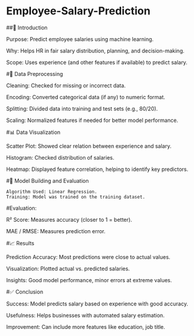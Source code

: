 # Employee-Salary-Prediction
##📘 Introduction
   
   Purpose: Predict employee salaries using machine learning.
   
   Why: Helps HR in fair salary distribution, planning, and decision-making.
   
   Scope: Uses experience (and other features if available) to predict salary.
   
#🧹 Data Preprocessing
  
   Cleaning: Checked for missing or incorrect data.
   
   Encoding: Converted categorical data (if any) to numeric format.
   
   Splitting: Divided data into training and test sets (e.g., 80/20).
   
   Scaling: Normalized features if needed for better model performance.

#📊 Data Visualization

   Scatter Plot: Showed clear relation between experience and salary.
   
   Histogram: Checked distribution of salaries.
   
   Heatmap: Displayed feature correlation, helping to identify key predictors.

#🤖 Model Building and Evaluation

    Algorithm Used: Linear Regression.
    Training: Model was trained on the training dataset.

#Evaluation:


  R² Score: Measures accuracy (closer to 1 = better).
  
  MAE / RMSE: Measures prediction error.
  

#📈 Results

   Prediction Accuracy: Most predictions were close to actual values.
   
   Visualization: Plotted actual vs. predicted salaries.
   
   Insights: Good model performance, minor errors at extreme values.

#✅ Conclusion

  Success: Model predicts salary based on experience with good accuracy.
  
  Usefulness: Helps businesses with automated salary estimation.
  
 Improvement: Can include more features like education, job title.
